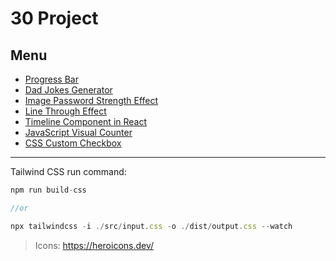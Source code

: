 # 30 Project

## Menu

- [Progress Bar](./public/01-progress-bar)
- [Dad Jokes Generator](./public/02-joke)
- [Image Password Strength Effect](./public/03-img-effect)
- [Line Through Effect](./public/04-line-through)
- [Timeline Component in React](./public/05-timeline-component)
- [JavaScript Visual Counter](./public/06-js-visual-counter)
- [CSS Custom Checkbox](./public/07-checkbox)

---

Tailwind CSS run command:

```javascript
npm run build-css

//or

npx tailwindcss -i ./src/input.css -o ./dist/output.css --watch
```

> Icons: https://heroicons.dev/
